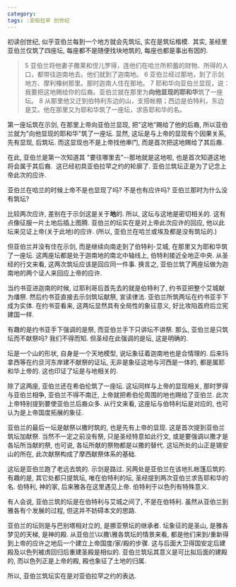 ```yaml
---
category:
tags: :亚伯拉罕 创世纪
---
```


初读创世纪, 似乎亚伯兰每到一个地方就会先筑坛, 实在是筑坛楷模.  其实, 圣经里亚伯兰仅筑了四座坛, 每座都不是随便找块地筑的, 每座也都是事出有因的.

> 5 亚伯兰将他妻子撒莱和侄儿罗得，连他们在哈兰所积蓄的财物、所得的人口，都带往迦南地去。他们就到了迦南地。 6 亚伯兰经过那地，到了示剑地方、摩利橡树那里。那时迦南人住在那地。 7 耶和华向亚伯兰显现，说：我要把这地赐给你的后裔。亚伯兰就在那里为**向他显现的耶和华**筑了一座坛。 8 从那里他又迁到伯特利东边的山，支搭帐棚；西边是伯特利，东边是艾。他在那里又为耶和华筑了一座坛，求告耶和华的名。

第一座坛筑在示剑, 在那里上帝向亚伯兰显现, 把"这地"赐给了他的后裔, 所以亚伯兰就为"向他显现的耶和华"筑了一座坛. 显然, 这坛是与上帝的显现有个因果关系, 先有显现, 后筑坛. 而这显现也不是上帝找他串门, 而是首次把这地赐给了其后裔.

在此, 亚伯兰是第一次知道其 "要往哪里去"--那地就是这地啦, 也是首次知道这地将会属于其后裔.  这已经初具亚伯拉罕之约的轮廓了. 亚伯兰筑坛正是为了记念上帝此次的应许.

亚伯兰在哈兰的时候上帝不是也显现了吗? 不是也有应许吗? 亚伯兰那时为什么没有筑坛?

比较两次应许, 差别在于示剑这是关于**地**的. 所以, 这坛与这地是密切相关的. 这有点像征服一片土地后插上图腾. 亚伯兰的坛实在是对上帝此次应许的回应, 他以此坛来见证上帝(关于此地)的应许. (所以, 亚伯兰在哈兰或埃及都是没有筑坛的.)

但亚伯兰并没有住在示剑, 而是继续向南走到了伯特利-艾城, 在那里又为耶和华筑了一座坛. 这两座坛都是处于迦南地的南北中轴线上, 伯特利接近全地正中央. 从圣经的行文来看, 这两次筑坛应该是回应同一件事. 换言之, 亚伯兰筑了两座坛做为迦南地的两个证人来回应上帝的应许. 

当约书亚进迦南的时候, 过耶利哥后首先去的就是伯特利了, 约书亚把整个艾城献为燔祭. 然后约书亚直接去示剑筑坛献祭, 宣读律法. 亚伯兰所筑两坛在约书亚手下成为实体. 在约书亚看来, 这两坛显然具有全局性的象征意义, 好比攻陷首府后立宪建国一样.

有趣的是约书亚手下强调的是祭, 而亚伯兰手下只讲坛不讲祭. 那么, 亚伯兰是只筑坛而不献祭吗? 我们不得而知. 但圣经在此强调的是坛, 这是明确的.

坛是一个山的形状, 自身是一个天地模型, 说坛象征着迦南地也是合情理的. 后来玛拿西等在约旦河东岸建不献祭的证坛, 无非是象征这地与河西是一体的, 都是属耶和华上帝的. 这也印证了坛是与地相关的.

除了这两座, 亚伯兰还在希伯伦筑了一座坛. 这坛同样与上帝的显现相关, 那时罗得与亚伯兰相争, 亚伯兰不得不南迁, 上帝就把希伯伦周围的地也赐给了亚伯兰. 此次上帝特别提到要使亚伯兰后裔众多. 从行文来看, 这座坛与伯特利坛是对应的, 也可认为是上帝国度拓展的象征.

亚伯兰的最后一坛是献祭以撒时筑的, 也是先有上帝的显现. 这是首次提到亚伯兰筑坛加献祭. 当然不一定之前没有祭, 只是圣经特意如此行文, 或是要强调以撒才是各坛所当献的祭, 也可说, 各坛所献的祭物都是以撒的替代. 这坛所处的山正是锡安山的所在, 此次献祭构成了摩西献祭体系的基础.

这坛是亚伯兰跑了老远去筑的. 示剑是路过. 另两处是亚伯兰在该地扎帐篷后筑的. 有趣的是, 其它处都只提筑坛, 唯在伯特利的坛, 圣经提到两次亚伯兰求告耶和华的名. 伯特利, 神的家, 后来雅各在这里遇见上帝. 伯特利于以色列有特殊意义.

有人会说, 亚伯兰筑的坛是在伯特利与艾城之间了, 不是在伯特利. 虽然从亚伯兰到雅各有个发展的过程, 但这并不妨碍本文的思路. 

亚伯兰的坛则是与巴别塔相对立的, 是挪亚祭坛的继承者. 坛象征的是圣山, 是雅各梦见的天梯, 是神的殿. 从亚伯兰\\以撒\\雅各筑坛的情景来看, 都是他们来到/重新得到上帝的应许之地后一个建立上帝国度/家/殿的步骤. 这与后面大卫得国安定后建殿及以色列被虏回归后重建圣殿是相似的. 亚伯兰筑坛其意义是可比拟后面的建殿的, 而以色列正是上帝的殿, 殿也象征了土地的归属.

所以, 亚伯兰筑坛实在是对亚伯拉罕之约的表达.
